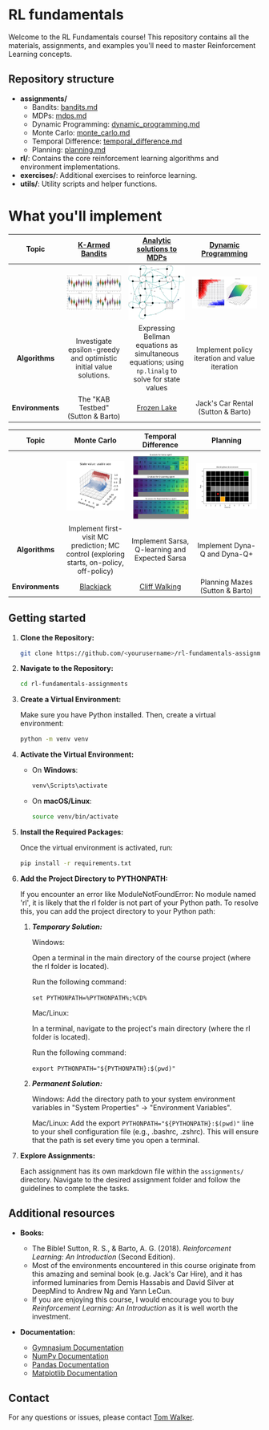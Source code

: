 # RL fundamentals
Welcome to the RL Fundamentals course! This repository contains all the materials, assignments, and examples you'll 
need to master Reinforcement Learning concepts.

## Repository structure

- **assignments/**
  - Bandits: [bandits.md](assignments/bandits.md)
  - MDPs: [mdps.md](assignments/mdps.md)
  - Dynamic Programming: [dynamic_programming.md](assignments/dynamic_programming.md)
  - Monte Carlo: [monte_carlo.md](assignments/monte_carlo.md)
  - Temporal Difference: [temporal_difference.md](assignments/temporal_difference.md)
  - Planning: [planning.md](assignments/planning.md)
- **rl/**: Contains the core reinforcement learning algorithms and environment implementations.
- **exercises/**: Additional exercises to reinforce learning.
- **utils/**: Utility scripts and helper functions.

# What you'll implement
|     Topic      |               [K-Armed Bandits](assignments/bandits.md)               |                          [Analytic solutions to MDPs](assignments/mdps.md)                          | [Dynamic Programming](assignments/dynamic_programming.md) |
|:--------------:|:---------------------------------------------------------------------:|:---------------------------------------------------------------------------------------------------:|:---------------------------------------------------------:|
|                | ![Epsilon Sweep Experiment Results](./images/bandits/kab_testbed.png) |                     ![xxx](./images/markov_decision_process/trans_diagram.png)                      | ![xxx](./images/dynamic_programming/value_iteration.png)  |
| **Algorithms** |  Investigate epsilon-greedy and optimistic initial value solutions.   | Expressing Bellman equations as simultaneous equations; using `np.linalg` to solve for state values |      Implement policy iteration and value iteration       |
| **Environments** |                  The "KAB Testbed" (Sutton & Barto)                   |           [Frozen Lake](https://gymnasium.farama.org/environments/toy_text/frozen_lake/)            |            Jack's Car Rental (Sutton & Barto)             |


|     Topic      |                                        Monte Carlo                                        |                                Temporal Difference                                 |                     Planning                     |
|:--------------:|:-----------------------------------------------------------------------------------------:|:----------------------------------------------------------------------------------:|:------------------------------------------------:|
|                |                          ![xxx](./images/monte_carlo/detail.png)                          |                  ![xxx](./images/temporal_difference/detail.png)                   | ![xxx](./images/planning/blocking_maze_post.png) |
| **Algorithms** | Implement first-visit MC prediction; MC control (exploring starts, on-policy, off-policy) |                   Implement Sarsa, Q-learning and Expected Sarsa                   |           Implement Dyna-Q and Dyna-Q+           |
| **Environments** |        [Blackjack](https://gymnasium.farama.org/environments/toy_text/blackjack/)         | [Cliff Walking](https://gymnasium.farama.org/environments/toy_text/cliff_walking/) |         Planning Mazes (Sutton & Barto)          |

## Getting started

1. **Clone the Repository:**

    ```bash
    git clone https://github.com/<yourusername>/rl-fundamentals-assignments.git
    ```

2. **Navigate to the Repository:**

    ```bash
    cd rl-fundamentals-assignments
    ```

3. **Create a Virtual Environment:**

    Make sure you have Python installed. Then, create a virtual environment:

    ```bash
    python -m venv venv
    ```

4. **Activate the Virtual Environment:**

    - On **Windows**:

      ```bash
      venv\Scripts\activate
      ```

    - On **macOS/Linux**:

      ```bash
      source venv/bin/activate
      ```

5. **Install the Required Packages:**

    Once the virtual environment is activated, run:

    ```bash
    pip install -r requirements.txt
    ```

6. **Add the Project Directory to PYTHONPATH:**

    If you encounter an error like ModuleNotFoundError: No module named 'rl', it is likely that the rl folder is not part of your Python path. To resolve this, you can add the project directory to your Python path:
  
    1. ***Temporary Solution:***
    
        Windows:
        
        Open a terminal in the main directory of the course project (where the rl folder is located).
        
        Run the following command:
        
        ```set PYTHONPATH=%PYTHONPATH%;%CD%```
        
        Mac/Linux:
        
        In a terminal, navigate to the project's main directory (where the rl folder is located).
        
        Run the following command:
        
        ```export PYTHONPATH="${PYTHONPATH}:$(pwd)"```
    
    2. ***Permanent Solution:***
      
        Windows: Add the directory path to your system environment variables in "System Properties" -> "Environment Variables".
        
        Mac/Linux: Add the export `PYTHONPATH="${PYTHONPATH}:$(pwd)"` line to your shell configuration file (e.g., .bashrc, .zshrc). This will ensure that the path is set every time you open a terminal.

7. **Explore Assignments:**

    Each assignment has its own markdown file within the `assignments/` directory. Navigate to the desired assignment folder and follow the guidelines to complete the tasks.

## Additional resources

- **Books:**
  - The Bible! Sutton, R. S., & Barto, A. G. (2018). *Reinforcement Learning: An Introduction* (Second Edition).
  - Most of the environments encountered in this course originate from this amazing and seminal book (e.g. Jack's Car Hire), and it has informed luminaries from Demis Hassabis and David Silver at DeepMind to Andrew Ng and Yann LeCun.
  - If you are enjoying this course, I would encourage you to buy *Reinforcement Learning: An Introduction* as it is well worth the investment.

- **Documentation:**
  - [Gymnasium Documentation](https://gymnasium.farama.org/)
  - [NumPy Documentation](https://numpy.org/doc/)
  - [Pandas Documentation](https://pandas.pydata.org/docs/)
  - [Matplotlib Documentation](https://matplotlib.org/stable/contents.html)

## Contact

For any questions or issues, please contact [Tom Walker](mailto:tom.walker.univ@gmail.com).

